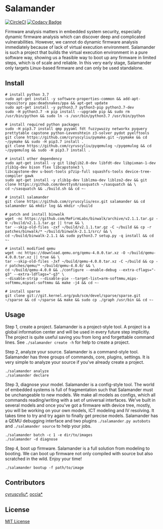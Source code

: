 # Salamander

[![CircleCI](https://circleci.com/gh/cyruscyliu/esv/tree/master.svg?style=svg&circle-token=7f12caaa351d02731d57d8165e634dc3e3537d33)](https://circleci.com/gh/cyruscyliu/esv/tree/master)
[![Codacy Badge](https://api.codacy.com/project/badge/Grade/a7aacb11a3b14a7d8e069d8a440a43c0)](https://www.codacy.com?utm_source=github.com&amp;utm_medium=referral&amp;utm_content=cyruscyliu/esv&amp;utm_campaign=Badge_Grade)

Firmware analysis matters in embedded system security, especially dynamic firmware analysis which can
discover deep and complicated vulnerabilities. However, we cannot do dynamic firmware analysis immediately
because of lack of virtual execution environment. Salamander is such a project that builds the virtual
execution environment in a pure software way, showing us a feasible way to boot up any firmware in
limited steps, which is of scale and reliable. In this very early stage, Salamander only targets Linux-based
firmware and can only be used standalone.

## Install

```shell script
# install python 3.7
sudo apt-get install -y software-properties-common && add-apt-repository ppa:deadsnakes/ppa && apt-get update
sudo apt-get install -y python3.7 python3-pip python3.7-dev
sudo -H python3.7 -m pip install --upgrade pip && sudo rm /usr/bin/python && sudo ln -s /usr/bin/python3.7 /usr/bin/python

# install required python packages
sudo -H pip3.7 install qmp pyyaml fdt fuzzywuzzy networkx pyquery prettytable capstone python-Levenshtein z3-solver pydot pyelftools
git clone https://github.com/cyruscyliu/pymake.git ~/pymake && cd ~/pymake && sudo -H pip3.7 install .
git clone https://github.com/cyruscyliu/pyqemulog ~/pyqemulog && cd ~/pyqemulog && sudo -H pip3.7 install .

# install other dependency
sudo apt-get install -y git libglib2.0-dev libfdt-dev libpixman-1-dev zlib1g-dev bison flex libcapstone3 \
libcapstone-dev u-boot-tools p7zip-full squashfs-tools device-tree-compiler gawk
sudo apt-get install -y zlib1g-dev liblzma-dev liblzo2-dev && git clone https://github.com/devttys0/sasquatch ~/sasquatch && \
cd ~/sasquatch && ./build.sh && cd ~-

# install salamander
git clone https://github.com/cyruscyliu/esv.git salamander && cd salamander && mkdir log && mkdir ~/build

# patch and install binwalk
wget -nc https://github.com/ReFirmLabs/binwalk/archive/v2.1.1.tar.gz -O ~/build/v2.1.1.tar.gz || true && \
tar --skip-old-files -zxf ~/build/v2.1.1.tar.gz -C ~/build && cp -r patches/binwalk/* ~/build/binwalk-2.1.1/src/ && \
cd ~/build/binwalk-2.1.1 && sudo python3.7 setup.py -q install && cd ~-

# install modified qemu
wget -nc https://download.qemu.org/qemu-4.0.0.tar.xz -O ~/build/qemu-4.0.0.tar.xz || true && \
tar --skip-old-files -Jxf ~/build/qemu-4.0.0.tar.xz -C ~/build && cp -r patches/qemu/* ~/build/qemu-4.0.0/ && \
cd ~/build/qemu-4.0.0 && ./configure --enable-debug --extra-cflags="-g3" --extra-ldflags="-g3" \
--disable-strip --disable-pie --target-list=arm-softmmu,mips-softmmu,mipsel-softmmu && make -j4 && cd ~-

# install sparse
git clone git://git.kernel.org/pub/scm/devel/sparse/sparse.git ~/sparse && cd ~/sparse && make && sudo cp ./graph /usr/bin && cd ~-
```

## Usage

Step 1, create a project. Salamander is a project-style tool. A project is a global information
center and will be used in every future step implicitly. The project is quite useful saving you
from long and forgettable command lines. See `./salamander create -h` for help to create a project.

Step 2, analyze your source. Salamander is a command-style tool. Salamander has three groups of
commands, core, plugins, settings. It is very simple to analyze your source if you've already create a project.

```
./salamander analyze
./salamander declare
```

Step 3, diagnose your model. Salamander is a config-style tool. The world of embedded systems is
full of fragmentation such that Salamander must be unchangeable to new models. We make all models
as configs, which all commands reading/writing  with a set of universal interfaces. We've built in
several models and once you've got a firmware with device tree, mostly, you will be working on your
own models, ICT modeling and IV resolving. It takes time to try and try again to finally get precise
models. Salamander has a QEMU debugging interface and two plugins `./salamander.py autobots` and
`./salamander source` to help your jobs.


```
./salamander batch -c 1 -e dir/to/images
./salamander -d diagnose
```

Step 4, boot up firmware. Salamander is a full solution from modeling to booting. We can boot up
firmware not only compiled with source but also scratched in the wild. Enjoy your time!

```
./salamander bootup -f path/to/image
```

## Contributors
[cyruscyliu*](https://github.com/cyruscyliu/esv), [occia*](https://github.com/occia)

## License
[MIT License](./LICENSE)

